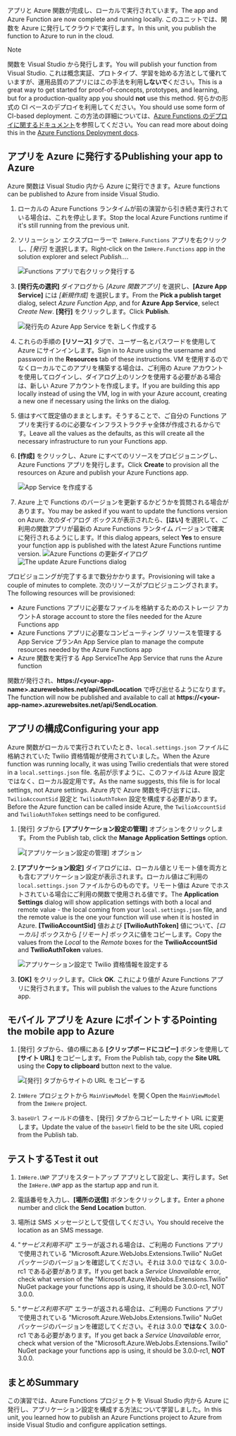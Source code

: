 <span data-ttu-id="221e8-101">アプリと Azure 関数が完成し、ローカルで実行されています。</span><span class="sxs-lookup"><span data-stu-id="221e8-101">The app and Azure Function are now complete and running locally.</span></span> <span data-ttu-id="221e8-102">このユニットでは、関数を Azure に発行してクラウドで実行します。</span><span class="sxs-lookup"><span data-stu-id="221e8-102">In this unit, you publish the function to Azure to run in the cloud.</span></span>

> [!Note]
> <span data-ttu-id="221e8-103">関数を Visual Studio から発行します。</span><span class="sxs-lookup"><span data-stu-id="221e8-103">You will publish your function from Visual Studio.</span></span> <span data-ttu-id="221e8-104">これは概念実証、プロトタイプ、学習を始める方法として優れていますが、運用品質のアプリにはこの手法を利用**しないで**ください。</span><span class="sxs-lookup"><span data-stu-id="221e8-104">This is a great way to get started for proof-of-concepts, prototypes, and learning, but for a production-quality app you should **not** use this method.</span></span> <span data-ttu-id="221e8-105">何らかの形式の CI ベースのデプロイを利用してください。</span><span class="sxs-lookup"><span data-stu-id="221e8-105">You should use some form of CI-based deployment.</span></span> <span data-ttu-id="221e8-106">この方法の詳細については、[Azure Functions のデプロイに関するドキュメント](https://docs.microsoft.com/azure/azure-functions/functions-continuous-deployment?azure-portal=true)を参照してください。</span><span class="sxs-lookup"><span data-stu-id="221e8-106">You can read more about doing this in the [Azure Functions Deployment docs](https://docs.microsoft.com/azure/azure-functions/functions-continuous-deployment?azure-portal=true).</span></span>

## <a name="publishing-your-app-to-azure"></a><span data-ttu-id="221e8-107">アプリを Azure に発行する</span><span class="sxs-lookup"><span data-stu-id="221e8-107">Publishing your app to Azure</span></span>

<span data-ttu-id="221e8-108">Azure 関数は Visual Studio 内から Azure に発行できます。</span><span class="sxs-lookup"><span data-stu-id="221e8-108">Azure functions can be published to Azure from inside Visual Studio.</span></span>

1. <span data-ttu-id="221e8-109">ローカルの Azure Functions ランタイムが前の演習から引き続き実行されている場合は、これを停止します。</span><span class="sxs-lookup"><span data-stu-id="221e8-109">Stop the local Azure Functions runtime if it's still running from the previous unit.</span></span>

1. <span data-ttu-id="221e8-110">ソリューション エクスプローラーで `ImHere.Functions` アプリを右クリックし、*[発行]* を選択します。</span><span class="sxs-lookup"><span data-stu-id="221e8-110">Right-click on the `ImHere.Functions` app in the solution explorer and select *Publish...*.</span></span>

    ![Functions アプリで右クリック発行する](../media/8-right-click-publish.png)

1. <span data-ttu-id="221e8-112">**[発行先の選択]** ダイアログから *[Azure 関数アプリ]* を選択し、**[Azure App Service]** には *[新規作成]* を選択します。</span><span class="sxs-lookup"><span data-stu-id="221e8-112">From the **Pick a publish target** dialog, select *Azure Function App*, and for **Azure App Service**, select *Create New*.</span></span> <span data-ttu-id="221e8-113">**[発行]** をクリックします。</span><span class="sxs-lookup"><span data-stu-id="221e8-113">Click **Publish**.</span></span>

    ![発行先の Azure App Service を新しく作成する](../media/8-pick-publish-target.png)

1. <span data-ttu-id="221e8-115">これらの手順の **[リソース]** タブで、ユーザー名とパスワードを使用して Azure にサインインします。</span><span class="sxs-lookup"><span data-stu-id="221e8-115">Sign in to Azure using the username and password in the **Resources** tab of these instructions.</span></span> <span data-ttu-id="221e8-116">VM を使用するのでなくローカルでこのアプリを構築する場合は、ご利用の Azure アカウントを使用してログインし、ダイアログ上のリンクを使用する必要がある場合は、新しい Azure アカウントを作成します。</span><span class="sxs-lookup"><span data-stu-id="221e8-116">If you are building this app locally instead of using the VM, log in with your Azure account, creating a new one if necessary using the links on the dialog.</span></span>

1. <span data-ttu-id="221e8-117">値はすべて既定値のままとします。そうすることで、ご自分の Functions アプリを実行するのに必要なインフラストラクチャ全体が作成されるからです。</span><span class="sxs-lookup"><span data-stu-id="221e8-117">Leave all the values as the defaults, as this will create all the necessary infrastructure to run your Functions app.</span></span>

1. <span data-ttu-id="221e8-118">**[作成]** をクリックし、Azure にすべてのリソースをプロビジョニングし、Azure Functions アプリを発行します。</span><span class="sxs-lookup"><span data-stu-id="221e8-118">Click **Create** to provision all the resources on Azure and publish your Azure Functions app.</span></span>

    ![App Service を作成する](../media/8-create-app-service.png)

1. <span data-ttu-id="221e8-120">Azure 上で Functions のバージョンを更新するかどうかを質問される場合があります。</span><span class="sxs-lookup"><span data-stu-id="221e8-120">You may be asked if you want to update the functions version on Azure.</span></span> <span data-ttu-id="221e8-121">次のダイアログ ボックスが表示されたら、**[はい]** を選択して、ご利用の関数アプリが最新の Azure Functions ランタイム バージョンで確実に発行されるようにします。</span><span class="sxs-lookup"><span data-stu-id="221e8-121">If this dialog appears, select **Yes** to ensure your function app is published with the latest Azure Functions runtime version.</span></span>
    <span data-ttu-id="221e8-122">![Azure Functions の更新ダイアログ](../media/8-update-functions-on-azure.png)</span><span class="sxs-lookup"><span data-stu-id="221e8-122">![The update Azure Functions dialog](../media/8-update-functions-on-azure.png)</span></span>

<span data-ttu-id="221e8-123">プロビジョニングが完了するまで数分かかります。</span><span class="sxs-lookup"><span data-stu-id="221e8-123">Provisioning will take a couple of minutes to complete.</span></span> <span data-ttu-id="221e8-124">次のリソースがプロビジョニングされます。</span><span class="sxs-lookup"><span data-stu-id="221e8-124">The following resources will be provisioned:</span></span>

- <span data-ttu-id="221e8-125">Azure Functions アプリに必要なファイルを格納するためのストレージ アカウント</span><span class="sxs-lookup"><span data-stu-id="221e8-125">A storage account to store the files needed for the Azure Functions app</span></span>
- <span data-ttu-id="221e8-126">Azure Functions アプリに必要なコンピューティング リソースを管理する App Service プラン</span><span class="sxs-lookup"><span data-stu-id="221e8-126">An App Service plan to manage the compute resources needed by the Azure Functions app</span></span>
- <span data-ttu-id="221e8-127">Azure 関数を実行する App Service</span><span class="sxs-lookup"><span data-stu-id="221e8-127">The App Service that runs the Azure function</span></span>

<span data-ttu-id="221e8-128">関数が発行され、**https://\<your-app-name\>.azurewebsites.net/api/SendLocation** で呼び出せるようになります。</span><span class="sxs-lookup"><span data-stu-id="221e8-128">The function will now be published and available to call at **https://\<your-app-name\>.azurewebsites.net/api/SendLocation**.</span></span>

## <a name="configuring-your-app"></a><span data-ttu-id="221e8-129">アプリの構成</span><span class="sxs-lookup"><span data-stu-id="221e8-129">Configuring your app</span></span>

<span data-ttu-id="221e8-130">Azure 関数がローカルで実行されていたとき、`local.settings.json` ファイルに格納されていた Twilio 資格情報が使用されていました。</span><span class="sxs-lookup"><span data-stu-id="221e8-130">When the Azure function was running locally, it was using Twilio credentials that were stored in a `local.settings.json` file.</span></span> <span data-ttu-id="221e8-131">名前が示すように、このファイルは Azure 設定ではなく、ローカル設定用です。</span><span class="sxs-lookup"><span data-stu-id="221e8-131">As the name suggests, this file is for local settings, not Azure settings.</span></span> <span data-ttu-id="221e8-132">Azure 内で Azure 関数を呼び出すには、`TwilioAccountSid` 設定と `TwilioAuthToken` 設定を構成する必要があります。</span><span class="sxs-lookup"><span data-stu-id="221e8-132">Before the Azure function can be called inside Azure, the `TwilioAccountSid` and `TwilioAuthToken` settings need to be configured.</span></span>

1. <span data-ttu-id="221e8-133">[発行] タブから **[アプリケーション設定の管理]** オプションをクリックします。</span><span class="sxs-lookup"><span data-stu-id="221e8-133">From the Publish tab, click the **Manage Application Settings** option.</span></span>

    ![[アプリケーション設定の管理] オプション](../media/8-application-settings-option.png)

1. <span data-ttu-id="221e8-135">**[アプリケーション設定]** ダイアログには、ローカル値とリモート値を両方とも含むアプリケーション設定が表示されます。ローカル値はご利用の `local.settings.json` ファイルからのものです。リモート値は Azure でホストされている場合にご利用の関数で使用される値です。</span><span class="sxs-lookup"><span data-stu-id="221e8-135">The **Application Settings** dialog will show application settings with both a local and remote value - the local coming from your `local.settings.json` file, and the remote value is the one your function will use when it is hosted in Azure.</span></span> <span data-ttu-id="221e8-136">**[TwilioAccountSid]** 値および **[TwilioAuthToken]** 値について、*[ローカル]* ボックスから *[リモート]* ボックスに値をコピーします。</span><span class="sxs-lookup"><span data-stu-id="221e8-136">Copy the values from the *Local* to the *Remote* boxes for the **TwilioAccountSid** and **TwilioAuthToken** values.</span></span>

    ![アプリケーション設定で Twilio 資格情報を設定する](../media/8-set-creds-in-app-settings.png)

1. <span data-ttu-id="221e8-138">**[OK]** をクリックします。</span><span class="sxs-lookup"><span data-stu-id="221e8-138">Click **OK**.</span></span> <span data-ttu-id="221e8-139">これにより値が Azure Functions アプリに発行されます。</span><span class="sxs-lookup"><span data-stu-id="221e8-139">This will publish the values to the Azure functions app.</span></span>

## <a name="pointing-the-mobile-app-to-azure"></a><span data-ttu-id="221e8-140">モバイル アプリを Azure にポイントする</span><span class="sxs-lookup"><span data-stu-id="221e8-140">Pointing the mobile app to Azure</span></span>

1. <span data-ttu-id="221e8-141">[発行] タブから、値の横にある **[クリップボードにコピー]** ボタンを使用して **[サイト URL]** をコピーします。</span><span class="sxs-lookup"><span data-stu-id="221e8-141">From the Publish tab, copy the **Site URL** using the **Copy to clipboard** button next to the value.</span></span>

    ![[発行] タブからサイトの URL をコピーする](../media/8-copy-site-url.png)

1. <span data-ttu-id="221e8-143">`ImHere` プロジェクトから `MainViewModel` を開く</span><span class="sxs-lookup"><span data-stu-id="221e8-143">Open the `MainViewModel` from the `ImHere` project.</span></span>

1. <span data-ttu-id="221e8-144">`baseUrl` フィールドの値を、[発行] タブからコピーしたサイト URL に変更します。</span><span class="sxs-lookup"><span data-stu-id="221e8-144">Update the value of the `baseUrl` field to be the site URL copied from the Publish tab.</span></span>

## <a name="test-it-out"></a><span data-ttu-id="221e8-145">テストする</span><span class="sxs-lookup"><span data-stu-id="221e8-145">Test it out</span></span>

1. <span data-ttu-id="221e8-146">`ImHere.UWP` アプリをスタートアップ アプリとして設定し、実行します。</span><span class="sxs-lookup"><span data-stu-id="221e8-146">Set the `ImHere.UWP` app as the startup app and run it.</span></span>

1. <span data-ttu-id="221e8-147">電話番号を入力し、**[場所の送信]** ボタンをクリックします。</span><span class="sxs-lookup"><span data-stu-id="221e8-147">Enter a phone number and click the **Send Location** button.</span></span>

1. <span data-ttu-id="221e8-148">場所は SMS メッセージとして受信してください。</span><span class="sxs-lookup"><span data-stu-id="221e8-148">You should receive the location as an SMS message.</span></span>

1. <span data-ttu-id="221e8-149">"*サービス利用不可*" エラーが返される場合は、ご利用の Functions アプリで使用されている "Microsoft.Azure.WebJobs.Extensions.Twilio" NuGet パッケージのバージョンを確認してください。それは 3.0.0 ではなく 3.0.0-rc1 である必要があります。</span><span class="sxs-lookup"><span data-stu-id="221e8-149">If you get back a *Service Unavailable* error, check what version of the "Microsoft.Azure.WebJobs.Extensions.Twilio" NuGet package your functions app is using, it should be 3.0.0-rc1, NOT 3.0.0.</span></span>
1. <span data-ttu-id="221e8-150">"*サービス利用不可*" エラーが返される場合は、ご利用の Functions アプリで使用されている "Microsoft.Azure.WebJobs.Extensions.Twilio" NuGet パッケージのバージョンを確認してください。それは 3.0.0 **ではなく** 3.0.0-rc1 である必要があります。</span><span class="sxs-lookup"><span data-stu-id="221e8-150">If you get back a *Service Unavailable* error, check what version of the "Microsoft.Azure.WebJobs.Extensions.Twilio" NuGet package your functions app is using, it should be 3.0.0-rc1, **NOT** 3.0.0.</span></span>

## <a name="summary"></a><span data-ttu-id="221e8-151">まとめ</span><span class="sxs-lookup"><span data-stu-id="221e8-151">Summary</span></span>

<span data-ttu-id="221e8-152">この演習では、Azure Functions プロジェクトを Visual Studio 内から Azure に発行し、アプリケーション設定を構成する方法について学習しました。</span><span class="sxs-lookup"><span data-stu-id="221e8-152">In this unit, you learned how to publish an Azure Functions project to Azure from inside Visual Studio and configure application settings.</span></span>
